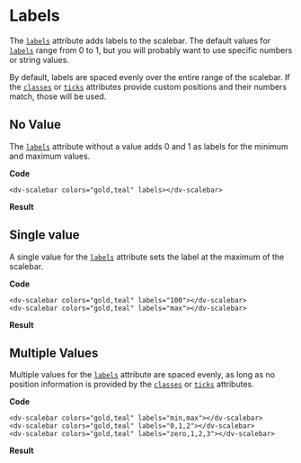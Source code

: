 # Labels

The [`labels`](/docs/labels) attribute adds labels to the scalebar. The default values for [`labels`](/docs/labels) range from 0 to 1, but you will probably want to use specific numbers or string values.

By default, labels are spaced evenly over the entire range of the scalebar. If the [`classes`](/docs/classes) or [`ticks`](/docs/ticks) attributes provide custom positions and their numbers match, those will be used.

## No Value

The [`labels`](/docs/labels) attribute without a value adds 0 and 1 as labels for the minimum and maximum values.

**Code**
```html{4}
<dv-scalebar colors="gold,teal" labels></dv-scalebar>
```
**Result**
<dv-scalebar colors="gold,teal" labels></dv-scalebar>

## Single value

A single value for the [`labels`](/docs/labels) attribute sets the label at the maximum of the scalebar.

**Code**
```html{4}
<dv-scalebar colors="gold,teal" labels="100"></dv-scalebar>
<dv-scalebar colors="gold,teal" labels="max"></dv-scalebar>
```
**Result**
<dv-scalebar colors="gold,teal" labels="100"></dv-scalebar>
<dv-scalebar colors="gold,teal" labels="max"></dv-scalebar>

## Multiple Values

Multiple values for the [`labels`](/docs/labels) attribute are spaced evenly, as long as no position information is provided by the [`classes`](/docs/classes) or [`ticks`](/docs/ticks) attributes.

**Code**
```html{4}
<dv-scalebar colors="gold,teal" labels="min,max"></dv-scalebar>
<dv-scalebar colors="gold,teal" labels="0,1,2"></dv-scalebar>
<dv-scalebar colors="gold,teal" labels="zero,1,2,3"></dv-scalebar>
```
**Result**
<dv-scalebar colors="gold,teal" labels="min,max"></dv-scalebar>
<dv-scalebar colors="gold,teal" labels="0,1,2"></dv-scalebar>
<dv-scalebar colors="gold,teal" labels="zero,1,2,3"></dv-scalebar>